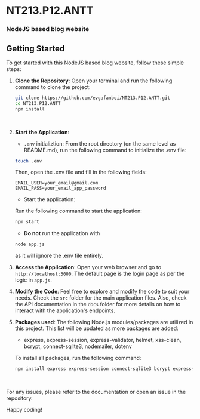 # NT213.P12.ANTT
### NodeJS based blog website
## Getting Started
To get started with this NodeJS based blog website, follow these simple steps:
1. **Clone the Repository**: Open your terminal and run the following command to clone the project:
   ```sh
   git clone https://github.com/evgafanboi/NT213.P12.ANTT.git
   cd NT213.P12.ANTT
   npm install
   ```
   <br>
2. **Start the Application**: 
   - `.env` initializtion:
   From the root directory (on the same level as README.md), run the following command to initialize the .env file:
   ```sh
   touch .env
   ```
   Then, open the .env file and fill in the following fields:
   ```
   EMAIL_USER=your_email@gmail.com
   EMAIL_PASS=your_email_app_password
   ```

   - Start the application:

   Run the following command to start the application:
   ```sh
   npm start
   ```

   - **Do not** run the application with
   ```sh
   node app.js
   ```
   as it will ignore the .env file entirely.
   <br>
3. **Access the Application**: 
   Open your web browser and go to `http://localhost:3000`. The default page is the login page as per the logic in `app.js`.
   <br>

4. **Modify the Code**: 
   Feel free to explore and modify the code to suit your needs. Check the `src` folder for the main application files. Also, check the API documentation in the `docs` folder for more details on how to interact with the application's endpoints.
   <br>
5. **Packages used**:
   The following Node.js modules/packages are utilized in this project. This list will be updated as more packages are added:
   - express, express-session, express-validator, helmet, xss-clean, bcrypt, connect-sqlite3, nodemailer, dotenv

   To install all packages, run the following command:
   ```sh
   npm install express express-session connect-sqlite3 bcrypt express-validator helmet xss-clean nodemailer dotenv
   ```
   <br>
For any issues, please refer to the documentation or open an issue in the repository. 

Happy coding!
